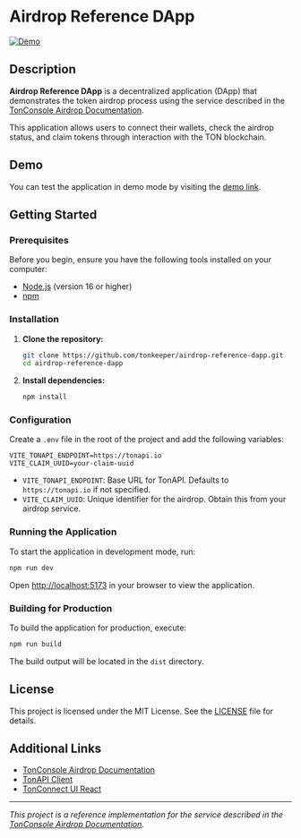 # Airdrop Reference DApp

[![Demo](https://img.shields.io/badge/Demo-View%20Site-blue)](https://tonkeeper.github.io/airdrop-reference-dapp/)

## Description

**Airdrop Reference DApp** is a decentralized application (DApp) that demonstrates the token airdrop process using the service described in the [TonConsole Airdrop Documentation](https://docs.tonconsole.com/tonconsole/jettons/airdrop).

This application allows users to connect their wallets, check the airdrop status, and claim tokens through interaction with the TON blockchain.

## Demo

You can test the application in demo mode by visiting the [demo link](https://tonkeeper.github.io/airdrop-reference-dapp/).

## Getting Started

### Prerequisites

Before you begin, ensure you have the following tools installed on your computer:

- [Node.js](https://nodejs.org/) (version 16 or higher)
- [npm](https://www.npmjs.com/)

### Installation

1. **Clone the repository:**

   ```bash
   git clone https://github.com/tonkeeper/airdrop-reference-dapp.git
   cd airdrop-reference-dapp
   ```

2. **Install dependencies:**

   ```bash
   npm install
   ```

### Configuration

Create a `.env` file in the root of the project and add the following variables:

```env
VITE_TONAPI_ENDPOINT=https://tonapi.io
VITE_CLAIM_UUID=your-claim-uuid
```

- `VITE_TONAPI_ENDPOINT`: Base URL for TonAPI. Defaults to `https://tonapi.io` if not specified.
- `VITE_CLAIM_UUID`: Unique identifier for the airdrop. Obtain this from your airdrop service.

### Running the Application

To start the application in development mode, run:

```bash
npm run dev
```

Open [http://localhost:5173](http://localhost:5173) in your browser to view the application.

### Building for Production

To build the application for production, execute:

```bash
npm run build
```

The build output will be located in the `dist` directory.

## License

This project is licensed under the MIT License. See the [LICENSE](LICENSE) file for details.

## Additional Links

- [TonConsole Airdrop Documentation](https://docs.tonconsole.com/tonconsole/jettons/airdrop)
- [TonAPI Client](https://github.com/tonkeeper/tonapi-client)
- [TonConnect UI React](https://github.com/tonkeeper/tonconnect-ui-react)

---

*This project is a reference implementation for the service described in the [TonConsole Airdrop Documentation](https://docs.tonconsole.com/tonconsole/jettons/airdrop).*